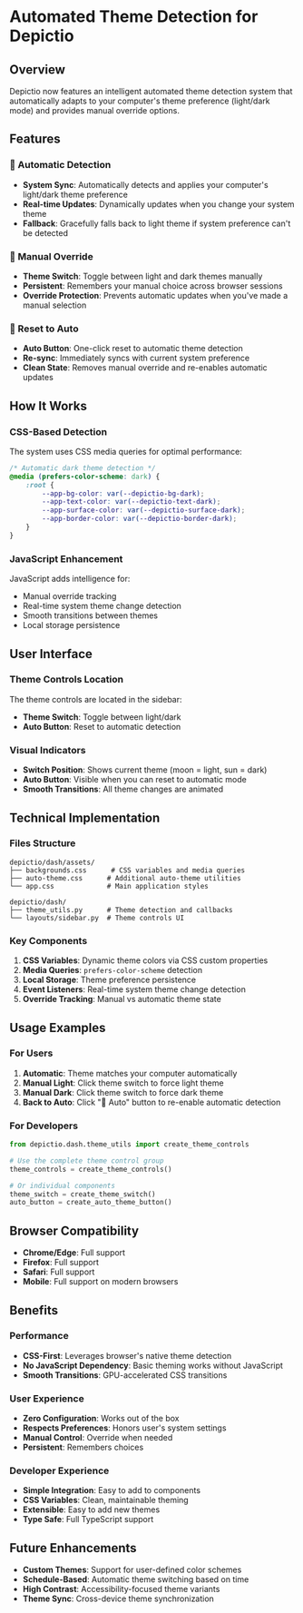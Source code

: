 # Automated Theme Detection for Depictio

## Overview

Depictio now features an intelligent automated theme detection system that automatically adapts to your computer's theme preference (light/dark mode) and provides manual override options.

## Features

### 🔄 Automatic Detection
- **System Sync**: Automatically detects and applies your computer's light/dark theme preference
- **Real-time Updates**: Dynamically updates when you change your system theme
- **Fallback**: Gracefully falls back to light theme if system preference can't be detected

### 👤 Manual Override
- **Theme Switch**: Toggle between light and dark themes manually
- **Persistent**: Remembers your manual choice across browser sessions
- **Override Protection**: Prevents automatic updates when you've made a manual selection

### 🔄 Reset to Auto
- **Auto Button**: One-click reset to automatic theme detection
- **Re-sync**: Immediately syncs with current system preference
- **Clean State**: Removes manual override and re-enables automatic updates

## How It Works

### CSS-Based Detection
The system uses CSS media queries for optimal performance:

```css
/* Automatic dark theme detection */
@media (prefers-color-scheme: dark) {
    :root {
        --app-bg-color: var(--depictio-bg-dark);
        --app-text-color: var(--depictio-text-dark);
        --app-surface-color: var(--depictio-surface-dark);
        --app-border-color: var(--depictio-border-dark);
    }
}
```

### JavaScript Enhancement
JavaScript adds intelligence for:
- Manual override tracking
- Real-time system theme change detection
- Smooth transitions between themes
- Local storage persistence

## User Interface

### Theme Controls Location
The theme controls are located in the sidebar:
- **Theme Switch**: Toggle between light/dark
- **Auto Button**: Reset to automatic detection

### Visual Indicators
- **Switch Position**: Shows current theme (moon = light, sun = dark)
- **Auto Button**: Visible when you can reset to automatic mode
- **Smooth Transitions**: All theme changes are animated

## Technical Implementation

### Files Structure
```
depictio/dash/assets/
├── backgrounds.css      # CSS variables and media queries
├── auto-theme.css      # Additional auto-theme utilities
└── app.css             # Main application styles

depictio/dash/
├── theme_utils.py      # Theme detection and callbacks
└── layouts/sidebar.py  # Theme controls UI
```

### Key Components

1. **CSS Variables**: Dynamic theme colors via CSS custom properties
2. **Media Queries**: `prefers-color-scheme` detection
3. **Local Storage**: Theme preference persistence
4. **Event Listeners**: Real-time system theme change detection
5. **Override Tracking**: Manual vs automatic theme state

## Usage Examples

### For Users
1. **Automatic**: Theme matches your computer automatically
2. **Manual Light**: Click theme switch to force light theme
3. **Manual Dark**: Click theme switch to force dark theme  
4. **Back to Auto**: Click "🔄 Auto" button to re-enable automatic detection

### For Developers
```python
from depictio.dash.theme_utils import create_theme_controls

# Use the complete theme control group
theme_controls = create_theme_controls()

# Or individual components
theme_switch = create_theme_switch()
auto_button = create_auto_theme_button()
```

## Browser Compatibility

- **Chrome/Edge**: Full support
- **Firefox**: Full support  
- **Safari**: Full support
- **Mobile**: Full support on modern browsers

## Benefits

### Performance
- **CSS-First**: Leverages browser's native theme detection
- **No JavaScript Dependency**: Basic theming works without JavaScript
- **Smooth Transitions**: GPU-accelerated CSS transitions

### User Experience
- **Zero Configuration**: Works out of the box
- **Respects Preferences**: Honors user's system settings
- **Manual Control**: Override when needed
- **Persistent**: Remembers choices

### Developer Experience
- **Simple Integration**: Easy to add to components
- **CSS Variables**: Clean, maintainable theming
- **Extensible**: Easy to add new themes
- **Type Safe**: Full TypeScript support

## Future Enhancements

- **Custom Themes**: Support for user-defined color schemes
- **Schedule-Based**: Automatic theme switching based on time
- **High Contrast**: Accessibility-focused theme variants
- **Theme Sync**: Cross-device theme synchronization